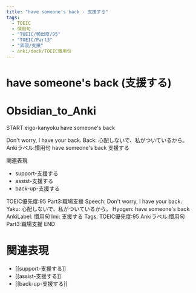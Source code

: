```yaml
---
title: "have someone's back - 支援する"
tags:
  - TOEIC
  - 慣用句
  - "TOEIC/頻出度/95"
  - "TOEIC/Part3"
  - "表現/支援"
  - anki/deck/TOEIC慣用句
---
```


# have someone's back (支援する)

# Obsidian_to_Anki
START
eigo-kanyoku
have someone's back

Don't worry, I have your back.
Back:
心配しないで、私がついているから。
Ankiラベル:慣用句
have someone's back
支援する

関連表現
- support-支援する
- assist-支援する
- back-up-支援する

TOEIC優先度:95
Part3:職場支援
Speech: Don't worry, I have your back.
Yaku: 心配しないで、私がついているから。
Hyogen: have someone's back
AnkiLabel: 慣用句
Imi: 支援する
Tags: TOEIC優先度:95 Ankiラベル:慣用句 Part3:職場支援
END

# 関連表現
- [[support-支援する]]
- [[assist-支援する]]
- [[back-up-支援する]]
